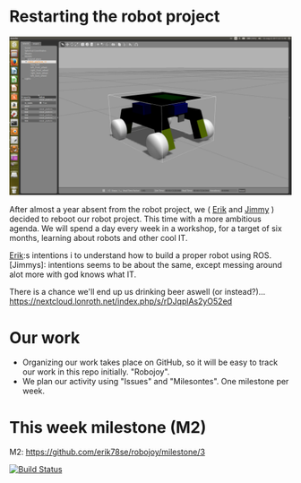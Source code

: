 # Restarting the robot project

![Robojoy in Gazebo](/assets/2018/10/14/robob_platform_v1.png "Robojoy in Gazebo") 


After almost a year absent from the robot project, we ( [Erik] and [Jimmy] ) decided to reboot our robot project. This time with a more ambitious agenda. We will spend a day every week in a workshop, for a target of six months, learning about robots and other cool IT.

[Erik]:s intentions i to understand how to build a proper robot using ROS.
[Jimmys]: intentions seems to be about the same, except messing around alot more with god knows what IT.

There is a chance we'll end up us drinking beer aswell (or instead?)...
https://nextcloud.lonroth.net/index.php/s/rDJqplAs2yO52ed

# Our work
* Organizing our work takes place on GitHub, so it will be easy to track our work in this repo initially. "Robojoy".
* We plan our activity using "Issues" and "Milesontes". One milestone per week.

# This week milestone (M2)
M2: https://github.com/erik78se/robojoy/milestone/3



[![Build Status](https://www.travis-ci.org/erik78se/my-travistest.svg?branch=master)](https://www.travis-ci.org/HeMan/)

   [Jimmy]: <https://github.com/HeMan>
   [Erik]: <https://github.com/erik78se>


